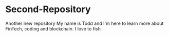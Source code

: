 # Second-Repository
Another new repository
My name is Todd and I'm here to learn more about FinTech, coding and blockchain.  I love to fish

